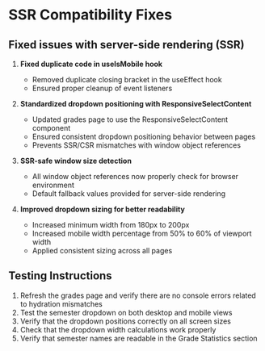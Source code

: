 # SSR Compatibility Fixes

## Fixed issues with server-side rendering (SSR)

1. **Fixed duplicate code in useIsMobile hook**
   - Removed duplicate closing bracket in the useEffect hook
   - Ensured proper cleanup of event listeners

2. **Standardized dropdown positioning with ResponsiveSelectContent**
   - Updated grades page to use the ResponsiveSelectContent component
   - Ensured consistent dropdown positioning behavior between pages
   - Prevents SSR/CSR mismatches with window object references

3. **SSR-safe window size detection**
   - All window object references now properly check for browser environment
   - Default fallback values provided for server-side rendering

4. **Improved dropdown sizing for better readability**
   - Increased minimum width from 180px to 200px
   - Increased mobile width percentage from 50% to 60% of viewport width
   - Applied consistent sizing across all pages

## Testing Instructions

1. Refresh the grades page and verify there are no console errors related to hydration mismatches
2. Test the semester dropdown on both desktop and mobile views
3. Verify that the dropdown positions correctly on all screen sizes
4. Check that the dropdown width calculations work properly
5. Verify that semester names are readable in the Grade Statistics section
